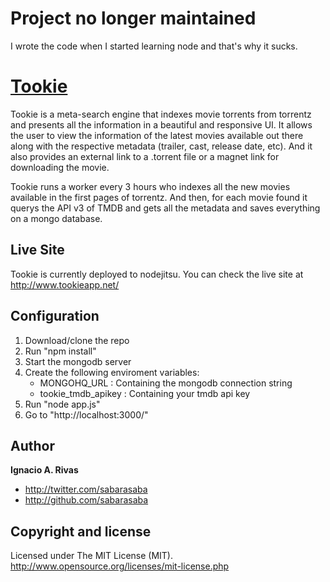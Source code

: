 # Project no longer maintained
I wrote the code when I started learning node and that's why it sucks.

[Tookie](http://tookieapp.rs.af.cm/)
=================

Tookie is a meta-search engine that indexes movie torrents from torrentz and presents all the information in a beautiful and responsive UI. It allows the user to view the information of the latest movies available out there along with the respective metadata (trailer, cast, release date, etc). And it also provides an external link to a .torrent file or a magnet link for downloading the movie.

Tookie runs a worker every 3 hours who indexes all the new movies available in the first pages of torrentz. And then, for each movie found it querys the API v3 of TMDB and gets all the metadata and saves everything on a mongo database.


Live Site
---------

Tookie is currently deployed to nodejitsu. You can check the live site at http://www.tookieapp.net/

Configuration
--------------

1. Download/clone the repo
2. Run "npm install"
3. Start the mongodb server
4. Create the following enviroment variables:
	* MONGOHQ_URL : Containing the mongodb connection string
	* tookie_tmdb_apikey : Containing your tmdb api key
5. Run "node app.js"
6. Go to "http://localhost:3000/"

Author
-------

**Ignacio A. Rivas**

+ http://twitter.com/sabarasaba
+ http://github.com/sabarasaba

Copyright and license
---------------------

Licensed under The MIT License (MIT). http://www.opensource.org/licenses/mit-license.php
